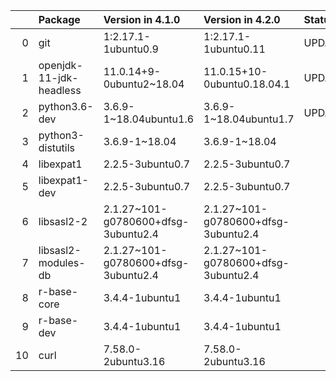 <!-- markdown-link-check-disable -->

|    | Package                 | Version in 4.1.0                    | Version in 4.2.0                    | Status   |
|---:|:------------------------|:------------------------------------|:------------------------------------|:---------|
|  0 | git                     | 1:2.17.1-1ubuntu0.9                 | 1:2.17.1-1ubuntu0.11                | UPDATED  |
|  1 | openjdk-11-jdk-headless | 11.0.14+9-0ubuntu2~18.04            | 11.0.15+10-0ubuntu0.18.04.1         | UPDATED  |
|  2 | python3.6-dev           | 3.6.9-1~18.04ubuntu1.6              | 3.6.9-1~18.04ubuntu1.7              | UPDATED  |
|  3 | python3-distutils       | 3.6.9-1~18.04                       | 3.6.9-1~18.04                       |          |
|  4 | libexpat1               | 2.2.5-3ubuntu0.7                    | 2.2.5-3ubuntu0.7                    |          |
|  5 | libexpat1-dev           | 2.2.5-3ubuntu0.7                    | 2.2.5-3ubuntu0.7                    |          |
|  6 | libsasl2-2              | 2.1.27~101-g0780600+dfsg-3ubuntu2.4 | 2.1.27~101-g0780600+dfsg-3ubuntu2.4 |          |
|  7 | libsasl2-modules-db     | 2.1.27~101-g0780600+dfsg-3ubuntu2.4 | 2.1.27~101-g0780600+dfsg-3ubuntu2.4 |          |
|  8 | r-base-core             | 3.4.4-1ubuntu1                      | 3.4.4-1ubuntu1                      |          |
|  9 | r-base-dev              | 3.4.4-1ubuntu1                      | 3.4.4-1ubuntu1                      |          |
| 10 | curl                    | 7.58.0-2ubuntu3.16                  | 7.58.0-2ubuntu3.16                  |          |